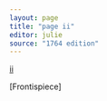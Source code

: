 ```yaml
---
layout: page
title: "page ii"
editor: julie
source: "1764 edition"
---
```



[ii]()

[Frontispiece]
